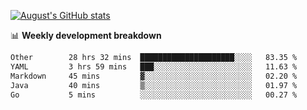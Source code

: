 
[![August's GitHub stats](https://github-readme-stats.vercel.app/api?username=zou-weidong&show_icons=true&theme=radical)](https://github.com/zou-weidong)


📊 **Weekly development breakdown**
<!--START_SECTION:waka-->

```txt
Other        28 hrs 32 mins  █████████████████████░░░░   83.35 %
YAML         3 hrs 59 mins   ███░░░░░░░░░░░░░░░░░░░░░░   11.63 %
Markdown     45 mins         ▓░░░░░░░░░░░░░░░░░░░░░░░░   02.20 %
Java         40 mins         ▒░░░░░░░░░░░░░░░░░░░░░░░░   01.97 %
Go           5 mins          ░░░░░░░░░░░░░░░░░░░░░░░░░   00.27 %
```

<!--END_SECTION:waka-->

